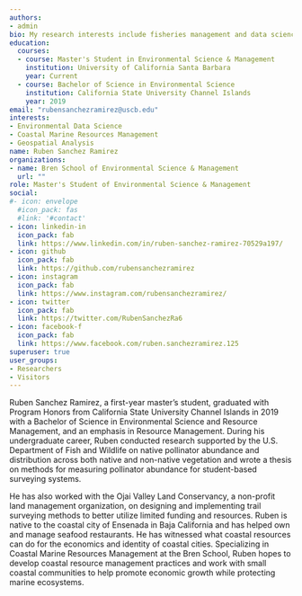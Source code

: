 ```yaml
---
authors:
- admin
bio: My research interests include fisheries management and data science analysis.
education:
  courses:
  - course: Master's Student in Environmental Science & Management
    institution: University of California Santa Barbara
    year: Current
  - course: Bachelor of Science in Environmental Science
    institution: California State University Channel Islands
    year: 2019
email: "rubensanchezramirez@uscb.edu"
interests:
- Environmental Data Science
- Coastal Marine Resources Management
- Geospatial Analysis
name: Ruben Sanchez Ramirez
organizations:
- name: Bren School of Environmental Science & Management
  url: ""
role: Master's Student of Environmental Science & Management
social:
#- icon: envelope
  #icon_pack: fas
  #link: '#contact'
- icon: linkedin-in
  icon_pack: fab
  link: https://www.linkedin.com/in/ruben-sanchez-ramirez-70529a197/
- icon: github
  icon_pack: fab
  link: https://github.com/rubensanchezramirez
- icon: instagram
  icon_pack: fab
  link: https://www.instagram.com/rubensanchezramirez/
- icon: twitter
  icon_pack: fab
  link: https://twitter.com/RubenSanchezRa6
- icon: facebook-f
  icon_pack: fab
  link: https://www.facebook.com/ruben.sanchezramirez.125
superuser: true
user_groups:
- Researchers
- Visitors
---
```


Ruben Sanchez Ramirez, a first-year master’s student, graduated with Program Honors from California State University Channel Islands in 2019 with a Bachelor of Science in Environmental Science and Resource Management, and an emphasis in Resource Management. During his undergraduate career, Ruben conducted research supported by the U.S. Department of Fish and Wildlife on native pollinator abundance and distribution across both native and non-native vegetation and wrote a thesis on methods for measuring pollinator abundance for student-based surveying systems. 

He has also worked with the Ojai Valley Land Conservancy, a non-profit land management organization, on designing and implementing trail surveying methods to better utilize limited funding and resources. Ruben is native to the coastal city of Ensenada in Baja California and has helped own and manage seafood restaurants. He has witnessed what coastal resources can do for the economics and identity of coastal cities. Specializing in Coastal Marine Resources Management at the Bren School, Ruben hopes to develop coastal resource management practices and work with small coastal communities to help promote economic growth while protecting marine ecosystems. 
